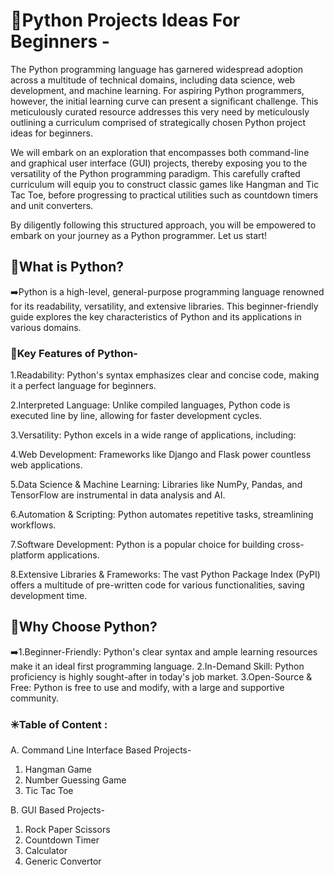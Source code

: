 # 💬Python Projects Ideas For Beginners -

The Python programming language has garnered widespread adoption across a multitude of technical domains, including data science, web development, and machine learning. For aspiring Python programmers, however, the initial learning curve can present a significant challenge. This meticulously curated resource addresses this very need by meticulously outlining a curriculum comprised of strategically chosen Python project ideas for beginners.

We will embark on an exploration that encompasses both command-line and graphical user interface (GUI) projects, thereby exposing you to the versatility of the Python programming paradigm. This carefully crafted curriculum will equip you to construct classic games like Hangman and Tic Tac Toe, before progressing to practical utilities such as countdown timers and unit converters.

By diligently following this structured approach, you will be empowered to embark on your journey as a Python programmer. Let us start!

## 🤔What is Python?

➡️Python is a high-level, general-purpose programming language renowned for its readability, versatility, and extensive libraries. This beginner-friendly guide explores the key characteristics of Python and its applications in various domains.

### 📍Key Features of Python-

1.Readability: Python's syntax emphasizes clear and concise code, making it a perfect language for beginners.

2.Interpreted Language: Unlike compiled languages, Python code is executed line by line, allowing for faster development cycles.

3.Versatility: Python excels in a wide range of applications, including:

4.Web Development: Frameworks like Django and Flask power countless web applications.

5.Data Science & Machine Learning: Libraries like NumPy, Pandas, and TensorFlow are instrumental in data analysis and AI.

6.Automation & Scripting: Python automates repetitive tasks, streamlining workflows.

7.Software Development: Python is a popular choice for building cross-platform applications.

8.Extensive Libraries & Frameworks: The vast Python Package Index (PyPI) offers a multitude of pre-written code for various functionalities, saving development time.

## 🤔Why Choose Python?

➡️1.Beginner-Friendly: Python's clear syntax and ample learning resources make it an ideal first programming language.
2.In-Demand Skill: Python proficiency is highly sought-after in today's job market.
3.Open-Source & Free: Python is free to use and modify, with a large and supportive community.

### ✳️Table of Content :

A. Command Line Interface Based Projects-
1. Hangman Game
2. Number Guessing Game
3. Tic Tac Toe

B. GUI Based Projects-
1. Rock Paper Scissors
2. Countdown Timer
3. Calculator 
4. Generic Convertor
